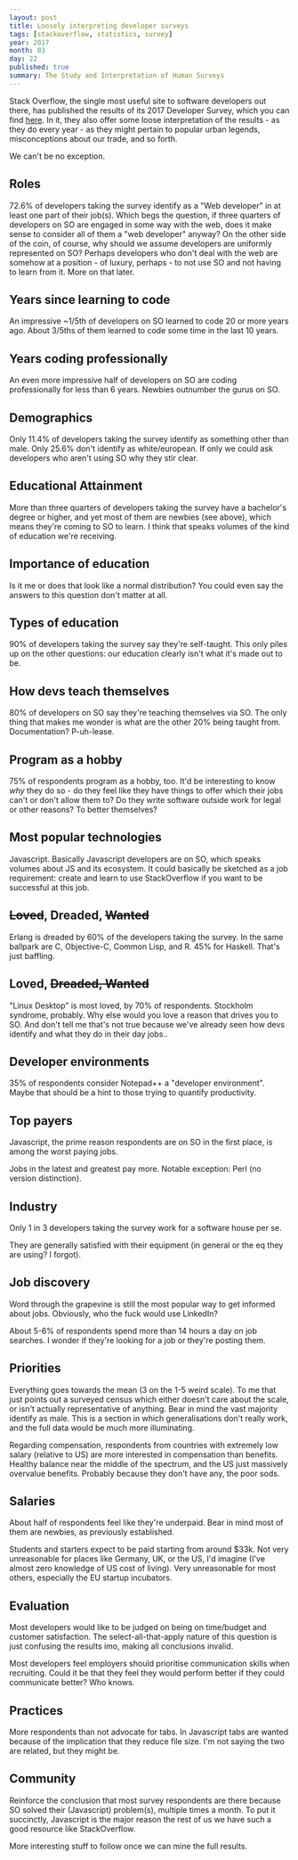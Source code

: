 ```yaml
---
layout: post
title: Loosely interpreting developer surveys
tags: [stackoverflow, statistics, survey]
year: 2017
month: 03
day: 22
published: true
summary: The Study and Interpretation of Human Surveys
---
```

Stack Overflow, the single most useful site to software developers out there, has
published the results of its 2017 Developer Survey, which you can find
[here](http://stackoverflow.com/insights/survey/2017/). In it, they also offer some loose
interpretation of the results - as they do every year - as they might pertain to popular
urban legends, misconceptions about our trade, and so forth.

We can't be no exception.

## Roles

72.6% of developers taking the survey identify as a "Web developer" in at least one part
of their job(s). Which begs the question, if three quarters of developers on SO are
engaged in some way with the web, does it make sense to consider all of them a "web
developer" anyway? On the other side of the coin, of course, why should we assume
developers are uniformly represented on SO? Perhaps developers who don't deal with the web
are somehow at a position - of luxury, perhaps - to not use SO and not having to learn
from it. More on that later.

## Years since learning to code

An impressive ~1/5th of developers on SO learned to code 20 or more years ago. About
3/5ths of them learned to code some time in the last 10 years.

## Years coding professionally

An even more impressive half of developers on SO are coding professionally for less than 6
years. Newbies outnumber the gurus on SO.

## Demographics

Only 11.4% of developers taking the survey identify as something other than male. Only
25.6% don't identify as white/european. If only we could ask developers who aren't using
SO why they stir clear.

## Educational Attainment

More than three quarters of developers taking the survey have a bachelor's degree or
higher, and yet most of them are newbies (see above), which means they're coming to SO to
learn. I think that speaks volumes of the kind of education we're receiving.

## Importance of education

Is it me or does that look like a normal distribution? You could even say the answers to
this question don't matter at all.

## Types of education

90% of developers taking the survey say they're self-taught. This only piles up on the
other questions: our education clearly isn't what it's made out to be.

## How devs teach themselves

80% of developers on SO say they're teaching themselves via SO. The only thing that makes
me wonder is what are the other 20% being taught from. Documentation? P-uh-lease.

## Program as a hobby

75% of respondents program as a hobby, too. It'd be interesting to know _why_ they do so -
do they feel like they have things to offer which their jobs can't or don't allow them to?
Do they write software outside work for legal or other reasons? To better themselves?


## Most popular technologies

Javascript. Basically Javascript developers are on SO, which speaks volumes about JS and
its ecosystem. It could basically be sketched as a job requirement: create and learn to
use StackOverflow if you want to be successful at this job.

## ~~Loved~~, Dreaded, ~~Wanted~~

Erlang is dreaded by 60% of the developers taking the survey. In the same ballpark are C,
Objective-C, Common Lisp, and R. 45% for Haskell. That's just baffling.

## Loved, ~~Dreaded, Wanted~~

"Linux Desktop" is most loved, by 70% of respondents. Stockholm syndrome, probably. Why
else would you love a reason that drives you to SO. And don't tell me that's not true
because we've already seen how devs identify and what they do in their day jobs..


## Developer environments

35% of respondents consider Notepad++ a "developer environment". Maybe that should be a
hint to those trying to quantify productivity.

## Top payers

Javascript, the prime reason respondents are on SO in the first place, is among the worst
paying jobs.

Jobs in the latest and greatest pay more. Notable exception: Perl (no version
distinction).

## Industry

Only 1 in 3 developers taking the survey work for a software house per se.

They are generally satisfied with their equipment (in general or the eq they are using? I
forgot).

## Job discovery

Word through the grapevine is still the most popular way to get informed about jobs.
Obviously, who the fuck would use LinkedIn?

About 5-6% of respondents spend more than 14 hours a day on job searches. I wonder if
they're looking for a job or they're posting them.

## Priorities

Everything goes towards the mean (3 on the 1-5 weird scale). To me that just points out a
surveyed census which either doesn't care about the scale, or isn't actually
representative of anything. Bear in mind the vast majority identify as male. This is a
section in which generalisations don't really work, and the full data would be much more
illuminating.

Regarding compensation, respondents from countries with extremely low salary (relative to
US) are more interested in compensation than benefits. Healthy balance near the middle of
the spectrum, and the US just massively overvalue benefits. Probably because they don't
have any, the poor sods.

## Salaries

About half of respondents feel like they're underpaid. Bear in mind most of them are
newbies, as previously established.

Students and starters expect to be paid starting from around $33k. Not very unreasonable
for places like Germany, UK, or the US, I'd imagine (I've almost zero knowledge of US cost of
living). Very unreasonable for most others, especially the EU startup incubators.

## Evaluation

Most developers would like to be judged on being on time/budget and customer satisfaction.
The select-all-that-apply nature of this question is just confusing the results imo,
making all conclusions invalid.

Most developers feel employers should prioritise communication skills when recruiting.
Could it be that they feel they would perform better if they could communicate better? Who
knows.

##  Practices

More respondents than not advocate for tabs. In Javascript tabs are wanted because of the
implication that they reduce file size. I'm not saying the two are related, but they might
be.

## Community

Reinforce the conclusion that most survey respondents are there because SO solved their
(Javascript) problem(s), multiple times a month. To put it succinctly, Javascript is the
major reason the rest of us we have such a good resource like StackOverflow.

More interesting stuff to follow once we can mine the full results.
